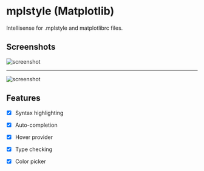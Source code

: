 # mplstyle (Matplotlib)

Intellisense for .mplstyle and matplotlibrc files.

## Screenshots

![screenshot](https://raw.githubusercontent.com/yy0931/vscode-mplstyle/master/screenshot.png)

---

![screenshot](https://raw.githubusercontent.com/yy0931/vscode-mplstyle/master/color_provider.png)

## Features
- [x] Syntax highlighting
- [x] Auto-completion
- [x] Hover provider
- [x] Type checking
- [x] Color picker

